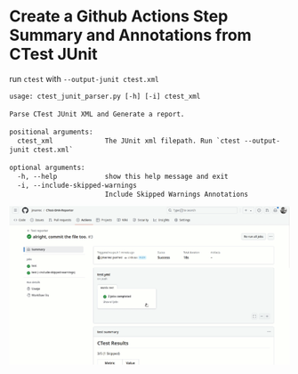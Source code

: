# Create a Github Actions Step Summary and Annotations from CTest JUnit

run `ctest` with `--output-junit ctest.xml`

```
usage: ctest_junit_parser.py [-h] [-i] ctest_xml

Parse CTest JUnit XML and Generate a report.

positional arguments:
  ctest_xml             The JUnit xml filepath. Run `ctest --output-junit ctest.xml`

optional arguments:
  -h, --help            show this help message and exit
  -i, --include-skipped-warnings
                        Include Skipped Warnings Annotations
```

![Demo](docs/demo.gif)
